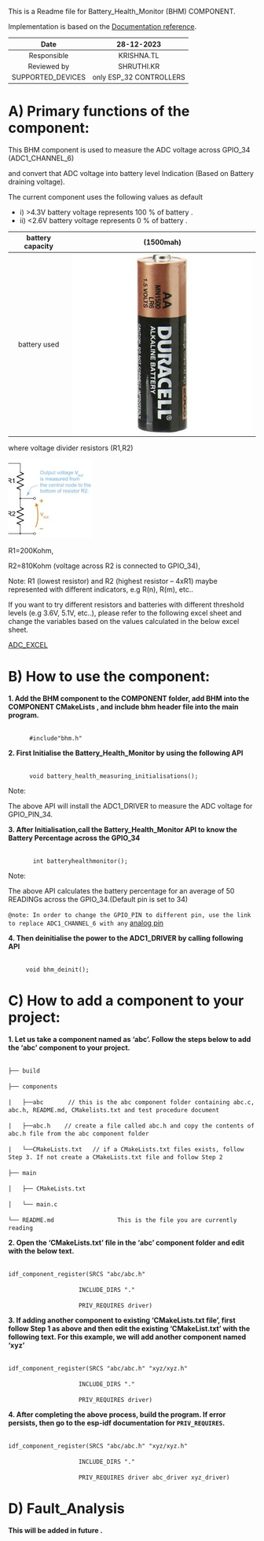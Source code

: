  

This is a Readme file for Battery_Health_Monitor (BHM) COMPONENT. 

 

Implementation is based on the [Documentation reference](https://docs.espressif.com/projects/esp-idf/en/v4.1.1/api-reference/peripherals/adc.html). 

 

 

|Date|28-12-2023| 
|:-:|:-:| 
|Responsible|KRISHNA.TL| 
|Reviewed by|SHRUTHI.KR| 
|SUPPORTED_DEVICES|only ESP_32 CONTROLLERS| 

 

 

# A) Primary functions of the component: 

This BHM component is used to measure the ADC voltage across GPIO_34 (ADC1_CHANNEL_6)  

and convert that ADC voltage into battery level Indication (Based on Battery draining voltage). 


 The current component uses the following values as default 
 - i) >4.3V battery voltage represents 100 % of battery . 
 - ii) <2.6V battery voltage represents 0 % of battery . 
   

|battery capacity|(1500mah)| 
|:-:|:-:| 
|battery used|![Image alt text](duracell_image.jpeg)| 
 

 where voltage divider resistors (R1,R2)   

   ![Image alt text](voltage_divider.jpeg)  

 R1=200Kohm,
  
 R2=810Kohm (voltage across R2 is connected to GPIO_34), 

 Note: R1 (lowest resistor) and R2 (highest resistor – 4xR1) maybe represented with different indicators, e.g R(n), R(m), etc..   

 If you want to try different resistors and batteries with different threshold levels (e.g 3.6V, 5.1V, etc..), please refer to the following excel sheet and change the variables based on the values calculated in the below excel sheet. 

  [ADC_EXCEL](https://xaglabs.sharepoint.com/:x:/r/sites/MiiOffice/_layouts/15/Doc.aspx?sourcedoc=%7B3C39914B-7B70-440C-9E03-99C0FDE8FC5D%7D&file=ADC%20Test%20Report_ABHI%2027FEB23.xlsx&action=default&mobileredirect=true) 

 
 

# B) How to use the component: 

 __1. Add the BHM component to the COMPONENT folder, add BHM into the COMPONENT CMakeLists , and include bhm header file into the main program.__ 

   ``` 

         #include"bhm.h"  

   ``` 

__2. First Initialise the Battery_Health_Monitor by using the following API__  

   ``` 

         void battery_health_measuring_initialisations(); 

   ``` 

Note: 

The above API will install the ADC1_DRIVER to measure the ADC voltage for GPIO_PIN_34.  

 

__3. After Initialisation,call the Battery_Health_Monitor API to know the Battery Percentage across the GPIO_34__ 

  ``` 

         int batteryhealthmonitor(); 

  ``` 

Note: 

The above API calculates the battery percentage for an average of 50 READINGs across the GPIO_34.(Default pin is set to 34) 

 

`@note: In order to change the GPIO_PIN to different pin, use the link to replace ADC1_CHANNEL_6 with any` [analog pin](https://docs.espressif.com/projects/esp-idf/en/v4.1.1/api-reference/peripherals/adc.html#enumerations)                     

 

__4. Then deinitialise the power to the ADC1_DRIVER by calling following API__ 

   ``` 

        void bhm_deinit(); 

   ``` 

 

# C) How to add a component to your project: 

__1. Let us take a component named as ‘abc’. Follow the steps below to add the ‘abc’ component to your project.__ 

``` 

├── build 

├── components 

|   ├──abc       // this is the abc component folder containing abc.c, abc.h, README.md, CMakelists.txt and test procedure document 

|   ├──abc.h    // create a file called abc.h and copy the contents of abc.h file from the abc component folder  

|   └──CMakeLists.txt   // if a CMakeLists.txt files exists, follow Step 3. If not create a CMakeLists.txt file and follow Step 2 

├── main 

│   ├── CMakeLists.txt 

│   └── main.c 

└── README.md                  This is the file you are currently reading 

``` 

 

__2. Open the ‘CMakeLists.txt’ file in the ‘abc’ component folder and edit with the below text.__ 

``` 

idf_component_register(SRCS "abc/abc.h"  

                    INCLUDE_DIRS "." 

                    PRIV_REQUIRES driver) 

``` 

__3. If adding another component to existing ‘CMakeLists.txt file’, first follow Step 1 as above and then edit the existing ‘CMakeList.txt’ with the following text. For this example, we will add another component named ‘xyz’__ 

``` 

idf_component_register(SRCS "abc/abc.h" "xyz/xyz.h" 

                    INCLUDE_DIRS "." 

                    PRIV_REQUIRES driver) 

``` 

__4. After completing the above process, build the program. If error persists, then go to the esp-idf documentation for `PRIV_REQUIRES`.__ 

``` 

idf_component_register(SRCS "abc/abc.h" "xyz/xyz.h" 

                    INCLUDE_DIRS "." 

                    PRIV_REQUIRES driver abc_driver xyz_driver) 

``` 

# D) Fault_Analysis 

__This will be added in future .__ 

 

 

 
